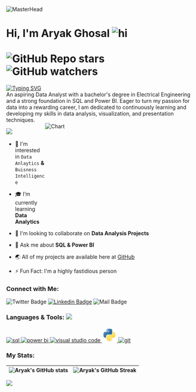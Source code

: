 ![MasterHead](https://user-images.githubusercontent.com/10498744/210012254-234538ff-d198-48aa-8964-37e6fd45d227.gif)
<h1 align="left">Hi, I'm Aryak Ghosal <img src="https://user-images.githubusercontent.com/1303154/88677602-1635ba80-d120-11ea-84d8-d263ba5fc3c0.gif" width="28px" height="28px" alt="hi"> &nbsp;&nbsp;&nbsp;&nbsp;&nbsp;&nbsp;&nbsp;&nbsp;&nbsp;&nbsp;&nbsp;&nbsp;&nbsp;&nbsp;&nbsp;&nbsp;&nbsp;&nbsp;&nbsp;&nbsp;&nbsp;&nbsp;&nbsp;&nbsp;&nbsp;&nbsp;&nbsp;&nbsp;&nbsp;&nbsp;&nbsp;&nbsp;&nbsp;&nbsp;&nbsp;&nbsp;&nbsp;&nbsp;&nbsp;&nbsp;&nbsp;&nbsp;&nbsp;&nbsp;&nbsp; <img alt="GitHub Repo stars" src="https://img.shields.io/github/stars/aryakghosal/aryakghosal?logo=github"> <img alt="GitHub watchers" src="https://img.shields.io/github/watchers/aryakghosal/aryakghosal?logo=GitHub"> </h1>

<a href="https://git.io/typing-svg"><img src="https://readme-typing-svg.demolab.com?font=Fira+Code&weight=200&size=15&pause=800&width=420&height=25&lines=Aspiring+Data+Analyst;Proficient+in+SQL+and+Data+Visualization" alt="Typing SVG" /></a>
<br> An aspiring Data Analyst with a bachelor's degree in Electrical Engineering and a strong foundation in SQL and Power BI. Eager to turn my passion for data into a rewarding career, I am dedicated to continuously learning and developing my skills in data analysis, visualization, and presentation techniques. </h4> <br> <img align="right" alt="Chart" width="400" height="250" src="https://cdn.dribbble.com/users/43762/screenshots/1193016/mtn-graph-dribbbble.gif">

![](https://komarev.com/ghpvc/?username=aryakghosal&label=visitors&style=flat-square&color=blue)
- :seedling: I'm interested in `Data Anlaytics` **&** `Buisness Intelligence`

- :mortar_board: I’m currently learning **Data Analytics**

- :telescope: I'm looking to collaborate on **Data Analysis Projects**

- :speech_balloon: Ask me about **SQL & Power BI**

- :earth_asia: All of my projects are available here at [GitHub](https://github.com/aryakghosal?tab=repositories)

- :zap: Fun Fact: I'm a highly fastidious person

<h3 align="left">Connect with Me:</h3>
<p align="left"> 
  
![Twitter Badge](https://img.shields.io/badge/-@aryakghosal-1ca0f1?style=flat&labelColor=1ca0f1&logo=twitter&logoColor=white&link=) [![Linkedin Badge](https://img.shields.io/badge/-aryakghosal-0e76a8?style=flat&labelColor=0e76a8&logo=linkedin&logoColor=white)](https://www.linkedin.com/in/aryakghosal) ![Mail Badge](https://img.shields.io/badge/-aryakghosal-red?style=flat&labelColor=red&logo=gmail&logoColor=white)

<h3 align="left">Languages & Tools: <img src='https://user-images.githubusercontent.com/74038190/206662607-d9e7591e-bbf9-42f9-9386-29efc927bc16.gif' width="22"></h3>
<p align="left"> </a> <a href="https://en.wikipedia.org/wiki/SQL" target="_blank" rel="noreferrer"> <img src="https://symbols.getvecta.com/stencil_28/61_sql-database-generic.90b41636a8.svg" alt="sql" width="35" height="35"/> </a> <a href="https://powerbi.microsoft.com/en-au/" target="_blank" rel="noreferrer"> <img src="https://upload.wikimedia.org/wikipedia/commons/thumb/c/cf/New_Power_BI_Logo.svg/900px-New_Power_BI_Logo.svg.png?20210102182532" alt="power bi" width="30" height="30"/> </a> <a href="https://code.visualstudio.com/" target="_blank" rel="noreferrer"> <img src="https://upload.wikimedia.org/wikipedia/commons/thumb/9/9a/Visual_Studio_Code_1.35_icon.svg/768px-Visual_Studio_Code_1.35_icon.svg.png?20210804221519" alt="visual studio code" width="35" height="35"/> </a> <a href="https://www.python.org" target="_blank" rel="noreferrer"> <img src="https://raw.githubusercontent.com/devicons/devicon/master/icons/python/python-original.svg" alt="python" width="40" height="40"/> </a> <a href="https://git-scm.com/" target="_blank" rel="noreferrer"> <img src="https://www.vectorlogo.zone/logos/git-scm/git-scm-icon.svg" alt="git" width="35" height="35"/> </a> <h3 align="left">My Stats:</h3> </p>

| ![Aryak's GitHub stats](https://github-readme-stats.vercel.app/api?username=aryakghosal&show_icons=true&theme=tokyonight) | ![Aryak's GitHub Streak](https://streak-stats.demolab.com/?user=aryakghosal&theme=gruvbox_duo) |
| -- | -- |

<img src="https://www.animatedimages.org/data/media/562/animated-line-image-0184.gif" width="1920" height=""></img>
